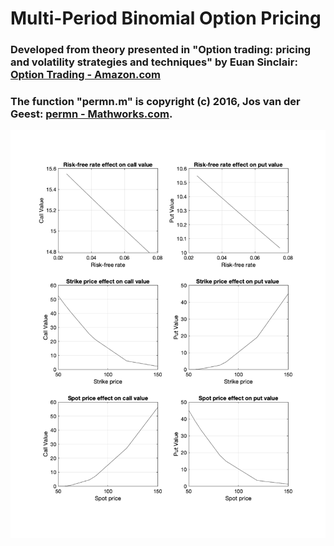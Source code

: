 # Multi-Period Binomial Option Pricing

### Developed from theory presented in "Option trading: pricing and volatility strategies and techniques" by Euan Sinclair: [Option Trading - Amazon.com](http://a.co/d/b3Ki7BV "http://a.co/d/b3Ki7BV")

### The function "permn.m" is copyright (c) 2016, Jos van der Geest: [permn - Mathworks.com](https://www.mathworks.com/matlabcentral/fileexchange/7147-permn-v-n-k "https://www.mathworks.com/matlabcentral/fileexchange/7147-permn-v-n-k").

![](/ExamplePlot.png)

